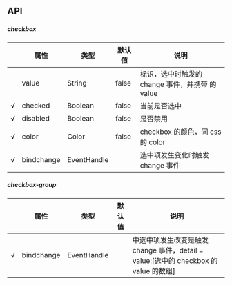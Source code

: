 ## API

##### checkbox

|     | 属性       | 类型        | 默认值 | 说明                                                                                    |
| --- | ---------- | ----------- | ------ | --------------------------------------------------------------------------------------- |
|     | value      | String      | false  | <checkbox/>标识，选中时触发<checkbox-group/>的 change 事件，并携带 <checkbox/> 的 value |
| √   | checked    | Boolean     | false  | 当前是否选中                                                                            |
| √   | disabled   | Boolean     | false  | 是否禁用                                                                                |
| √   | color      | Color       | false  | checkbox 的颜色，同 css 的 color                                                        |
| √   | bindchange | EventHandle |        | 选中项发生变化时触发 change 事件                                                        |

##### checkbox-group

|     | 属性       | 类型        | 默认值 | 说明                                                                                                  |
| --- | ---------- | ----------- | ------ | ----------------------------------------------------------------------------------------------------- |
| √   | bindchange | EventHandle |        | <checkbox-group/>中选中项发生改变是触发 change 事件，detail = value:[选中的 checkbox 的 value 的数组] |
